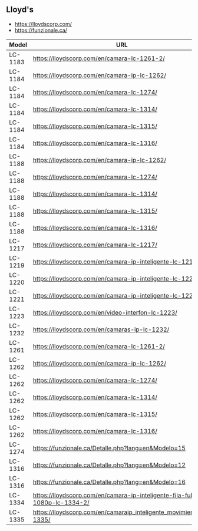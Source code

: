 Lloyd's
-------
- https://lloydscorp.com/
- https://funzionale.ca/

| Model   | URL                                                                           |
|---------|-------------------------------------------------------------------------------|
| LC-1183 | https://lloydscorp.com/en/camara-lc-1261-2/                                   |
| LC-1184 | https://lloydscorp.com/en/camara-ip-lc-1262/                                  |
| LC-1184 | https://lloydscorp.com/en/camara-lc-1274/                                     |
| LC-1184 | https://lloydscorp.com/en/camara-lc-1314/                                     |
| LC-1184 | https://lloydscorp.com/en/camara-lc-1315/                                     |
| LC-1184 | https://lloydscorp.com/en/camara-lc-1316/                                     |
| LC-1188 | https://lloydscorp.com/en/camara-ip-lc-1262/                                  |
| LC-1188 | https://lloydscorp.com/en/camara-lc-1274/                                     |
| LC-1188 | https://lloydscorp.com/en/camara-lc-1314/                                     |
| LC-1188 | https://lloydscorp.com/en/camara-lc-1315/                                     |
| LC-1188 | https://lloydscorp.com/en/camara-lc-1316/                                     |
| LC-1217 | https://lloydscorp.com/en/camara-lc-1217/                                     |
| LC-1219 | https://lloydscorp.com/en/camara-ip-inteligente-lc-1219/                      |
| LC-1220 | https://lloydscorp.com/en/camara-ip-inteligente-lc-1220/                      |
| LC-1221 | https://lloydscorp.com/en/camara-ip-inteligente-lc-1221/                      |
| LC-1223 | https://lloydscorp.com/en/video-interfon-lc-1223/                             |
| LC-1232 | https://lloydscorp.com/en/camaras-ip-lc-1232/                                 |
| LC-1261 | https://lloydscorp.com/en/camara-lc-1261-2/                                   |
| LC-1262 | https://lloydscorp.com/en/camara-ip-lc-1262/                                  |
| LC-1262 | https://lloydscorp.com/en/camara-lc-1274/                                     |
| LC-1262 | https://lloydscorp.com/en/camara-lc-1314/                                     |
| LC-1262 | https://lloydscorp.com/en/camara-lc-1315/                                     |
| LC-1262 | https://lloydscorp.com/en/camara-lc-1316/                                     |
| LC-1274 | https://funzionale.ca/Detalle.php?lang=en&Modelo=15                           |
| LC-1316 | https://funzionale.ca/Detalle.php?lang=en&Modelo=12                           |
| LC-1316 | https://funzionale.ca/Detalle.php?lang=en&Modelo=16                           |
| LC-1334 | https://lloydscorp.com/en/camara-ip-inteligente-fija-full-hd-1080p-lc-1334-2/ |
| LC-1335 | https://lloydscorp.com/en/camaraip_inteligente_movimiento_lc-1335/            |
